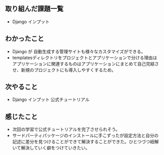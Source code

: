 ## 取り組んだ課題一覧 
- Django インプット
## わかったこと
- Django が 自動生成する管理サイトも様々なカスタマイズができる。
- templatesディレクトリをプロジェクトとアプリケーションで分ける理由はアプリケーションに関連するものはアプリケーションにまとめて自己完結させ、新規のプロジェクトにも導入しやすくするため。
## 次やること  
- Django インプット 公式チュートリアル
## 感じたこと 
- 次回の学習で公式チュートリアルを完了させられそう。
- サードパーティパッケージのインストールに手こずったが設定方法と自分の記述に差分を見つけることができて解決することができた。ひとつづつ紐解いて解決していく癖をつけていきたい。    